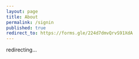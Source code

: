 ```yaml
---
layout: page
title: About
permalink: /signin
published: true
redirect_to: https://forms.gle/224d7dmvQrvS91XdA
---
```



redirecting...
